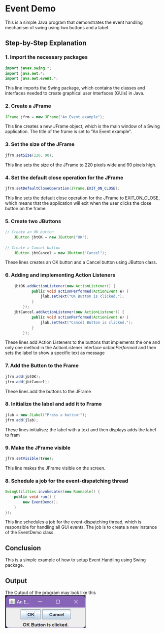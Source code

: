  # Event Demo

This is a simple Java program that demonstrates the event handling mechanism of swing using two buttons and a label

## Step-by-Step Explanation

### 1. Import the necessary packages

```java
import javax.swing.*;
import java.awt.*;
import java.awt.event.*;
```

This line imports the Swing package, which contains the classes and interfaces needed to create graphical user interfaces (GUIs) in Java.

### 2. Create a JFrame

```java
JFrame jfrm = new JFrame("An Event example");
```

This line creates a new JFrame object, which is the main window of a Swing application. The title of the frame is set to "An Event example".

### 3. Set the size of the JFrame

```java
jfrm.setSize(220, 90);
```

This line sets the size of the JFrame to 220 pixels wide and 90 pixels high.

### 4. Set the default close operation for the JFrame

```java
jfrm.setDefaultCloseOperation(JFrame.EXIT_ON_CLOSE);
```

This line sets the default close operation for the JFrame to EXIT_ON_CLOSE, which means that the application will exit when the user clicks the close button on the frame.

### 5. Create two JButtons

```java
// Create an OK button
    JButton jbtOK = new JButton("OK");
        
// Create a Cancel button
    JButton jbtCancel = new JButton("Cancel");
```

These lines creates an OK button and a Cancel button using JButton class.

### 6. Adding and implementing Action Listeners

```java
    jbtOK.addActionListener(new ActionListener() {
            public void actionPerformed(ActionEvent e) {
                jlab.setText("OK Button is clicked.");
            }
        });
    jbtCancel.addActionListener(new ActionListener() {
            public void actionPerformed(ActionEvent e) {
                jlab.setText("Cancel Button is clicked.");
            }
        });
```

These lines add Action Listeners to the buttons that implements the one and only one method in the ActionListener interface *actionPerformed* and then sets the label to show a specific text as message

### 7. Add the Button to the Frame

```java
jfrm.add(jbtOK);
jfrm.add(jbtCancel);
```

These lines add the buttons to the JFrame

### 8. Initialize the label and add it to Frame

```java
jlab = new JLabel("Press a button!");
jfrm.add(jlab);
```

These lines initialisez the label with a text and then displays adds the label to fram


### 9. Make the JFrame visible

```java
jfrm.setVisible(true);
```

This line makes the JFrame visible on the screen.

### 8. Schedule a job for the event-dispatching thread

```java
SwingUtilities.invokeLater(new Runnable() {
    public void run() {
        new EventDemo();
    }
});
```

This line schedules a job for the event-dispatching thread, which is responsible for handling all GUI events. The job is to create a new instance of the EventDemo class.

## Conclusion

This is a simple example of how to setup Event Handling using Swing package. 

## Output

The Output of the program may look like this
![Alt text](image.png)